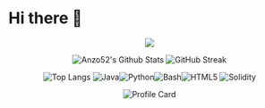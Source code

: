 # Hi there 👋
<!--
**Anzo52/Anzo52** is a ✨ _special_ ✨ repository because its `README.md` (this file) appears on your GitHub profile.

Here are some ideas to get you started:

- 🔭 I’m currently working on ...
- 🌱 I’m currently learning ...
- 👯 I’m looking to collaborate on ...
- 🤔 I’m looking for help with ...
- 💬 Ask me about ...
- 📫 How to reach me: ...
- 😄 Pronouns: ...
- ⚡ Fun fact: ...
-->
<div align=center>
  
![](https://komarev.com/ghpvc/?username=Anzo52&style=plastic&color=green)

![Anzo52's Github Stats](https://github-readme-stats.vercel.app/api?username=Anzo52&include_all_commits=true&count_private=true&show_icons=true&line_height=20&title_color=7A7ADB&icon_color=2234AE&text_color=D3D3D3&bg_color=0,000000,130F40&hide_border=true) ![GitHub Streak](https://github-readme-streak-stats.herokuapp.com?user=Anzo52&theme=dark&hide_border=true&date_format=M%20j%5B%2C%20Y%5D&ring=2234AE&fire=D3D3D3&currStreakLabel=D3D3D3&sideNums=7A7ADB)

![Top Langs](https://github-readme-stats.vercel.app/api/top-langs/?username=Anzo52&layout=compact&theme=dark) 
![Java](https://img.shields.io/badge/-Java-05122A?style=for-the-badge&logo=Java&logoColor=red)![Python](https://img.shields.io/badge/-python-05122A?style=for-the-badge&logo=python&logoColor=blue)![Bash](https://img.shields.io/badge/-gnubash-05122A?style=for-the-badge&logo=gnubash&logoColor=4EAA25)![HTML5](https://img.shields.io/badge/-html5-05122A?style=for-the-badge&logo=html5&logoColor=E34F26) ![Solidity](https://img.shields.io/badge/-solidity-05122A?style=for-the-badge&logo=solidity&logoColor=363636)

![Profile Card](https://github-profile-summary-cards.vercel.app/api/cards/profile-details?username=Anzo52&theme=nord_dark)
</div>
